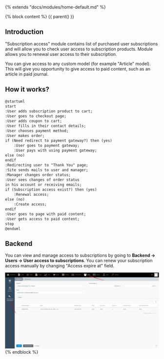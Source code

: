 {% extends "docs/modules/home-default.md" %}

{% block content %}
{{ parent() }}

## Introduction

"Subscription access" module contains list of purchased user subscriptions and will allow you to check user access to subscription products.
Module allows you to renewal user access to their subscription.

You can give access to any custom model (for example "Article" model). This will give you opportunity to give access to paid content, such as an article in paid journal.

## How it works?

```plantuml
@startuml
start
:User adds subscription product to cart;
:User goes to checkout page;
:User adds coupon to cart;
:User fills in their contact details;
:User chooses payment method;
:User makes order;
if (Need redirect to payment gateway?) then (yes)
    :User goes to payment gateway;
    :User pays with using payment gateway;
else (no)
endif
:Redirecting user to "Thank You" page;
:Site sends mails to user and manager;
:Manager changes order status;
:User sees changes of order status
in his account or receiving emails;
if (Subscription access exist?) then (yes)
    :Renewal access;
else (no)
    :Create access;
endif
:User goes to page with paid content;
:User gets access to paid content;
stop
@enduml
```

## Backend

You can view and manage access to subscriptions by going to **Backend -> Users -> User access to subscriptions**.
You can renew your subscription access manually by changing "Access expire at" field.

![](./../../assets/images/backend-subscription-access-1.png)
{% endblock %}